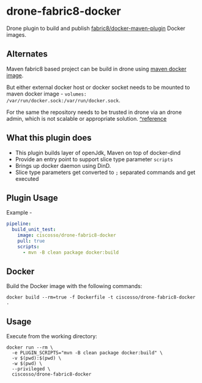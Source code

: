 # drone-fabric8-docker

Drone plugin to build and publish [fabric8/docker-maven-plugin](https://dmp.fabric8.io) Docker images.

## Alternates

Maven fabric8 based project can be build in drone using [maven docker image](https://hub.docker.com/_/maven).


But either external docker host or docker socket needs to be mounted to maven docker image - `volumes: /var/run/docker.sock:/var/run/docker.sock`.


For the same the repository needs to be trusted in drone via an drone admin, which is not scalable or appropriate solution. [^reference](https://discourse.drone.io/t/maven-image-can-not-build-docker-image-var-run-docker-sock)

## What this plugin does

* This plugin builds layer of openJdk, Maven on top of docker-dind
* Provide an entry point to support slice type parameter `scripts`
* Brings up docker daemon using DinD.
* Slice type parameters get converted to `;` separated commands and get executed

## Plugin Usage

Example -
```yaml
pipeline:
  build_unit_test:
    image: ciscosso/drone-fabric8-docker
    pull: true
    scripts:
      - mvn -B clean package docker:build
```

## Docker

Build the Docker image with the following commands:

```
docker build --rm=true -f Dockerfile -t ciscosso/drone-fabric8-docker .
```

## Usage

Execute from the working directory:

```
docker run --rm \
  -e PLUGIN_SCRIPTS="mvn -B clean package docker:build" \
  -v $(pwd):$(pwd) \
  -w $(pwd) \
  --privileged \
  ciscosso/drone-fabric8-docker
```

